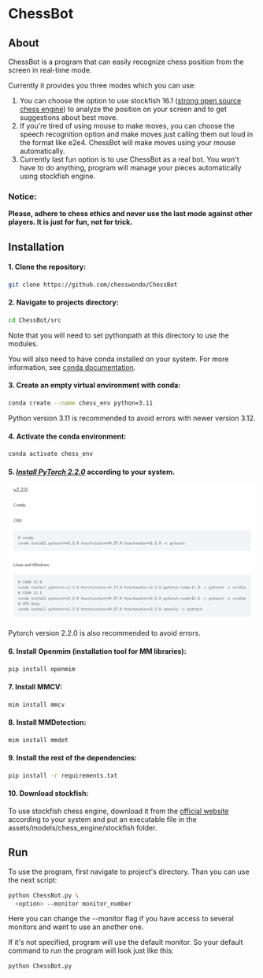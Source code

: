 # ChessBot

## About
ChessBot is a program that can easily recognize chess position from the screen in real-time mode.

Currently it provides you three modes which you can use:

1. You can choose the option to use stockfish 16.1 ([strong open source chess engine](https://stockfishchess.org/)) to analyze the position on your screen and to get suggestions about best move.
2. If you're tired of using mouse to make moves, you can choose the speech recognition option and make moves just calling them out loud in the format like e2e4.
ChessBot will make moves using your mouse automatically.
3. Currently last fun option is to use ChessBot as a real bot. You won't have to do anything, program will manage your pieces automatically using stockfish engine.

### Notice:

**Please, adhere to chess ethics and never use the last mode against other players. It is just for fun, not for trick.**

## Installation

#### 1. Clone the repository:
```bash
git clone https://github.com/chesswondo/ChessBot
```

#### 2. Navigate to projects directory:
```bash
cd ChessBot/src
```

Note that you will need to set pythonpath at this directory to use the modules.

You will also need to have conda installed on your system.
For more information, see
[conda documentation](https://docs.conda.io/projects/conda/en/latest/user-guide/install/).

#### 3. Create an empty virtual environment with conda:
```bash
conda create --name chess_env python=3.11
```

Python version 3.11 is recommended to avoid errors with newer version 3.12.

#### 4. Activate the conda environment:
```bash
conda activate chess_env
```

#### 5. _[Install PyTorch 2.2.0](https://pytorch.org/get-started/previous-versions/#v220)_ according to your system.
[![link](assets/readme_images/pytorch_installation.png)](https://pytorch.org/get-started/previous-versions/#v220)

Pytorch version 2.2.0 is also recommended to avoid errors.

#### 6. Install Openmim (installation tool for MM libraries):
```bash
pip install openmim
```

#### 7. Install **MMCV**:
```bash
mim install mmcv
```

#### 8. Install **MMDetection**:
```bash
mim install mmdet
```

#### 9. Install the rest of the dependencies:
```bash
pip install -r requirements.txt
```

#### 10. Download stockfish:
To use stockfish chess engine, download it from the [official website](https://stockfishchess.org/download/) according to your system and put an executable file in the assets/models/chess_engine/stockfish folder.

## Run
To use the program, first navigate to project's directory. Than you can use the next script:
```bash
python ChessBot.py \
  <option> --monitor monitor_number
```

Here you can change the --monitor flag if you have access to several monitors and want to use an another one.

If it's not specified, program will use the default monitor.
So your default command to run the program will look just like this:
```bash
python ChessBot.py
```
